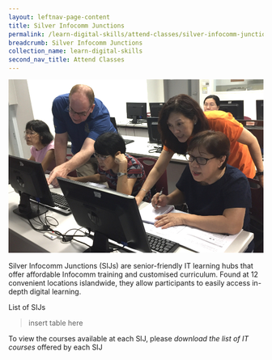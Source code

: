 ```yaml
---
layout: leftnav-page-content
title: Silver Infocomm Junctions
permalink: /learn-digital-skills/attend-classes/silver-infocomm-junctions/
breadcrumb: Silver Infocomm Junctions
collection_name: learn-digital-skills
second_nav_title: Attend Classes
---
```

![SIJ](/images/learn-digital-skills/sij/sij-01.jpeg)

Silver Infocomm Junctions (SIJs) are senior-friendly IT learning hubs that offer affordable Infocomm training and customised curriculum. Found at 12 convenient locations islandwide, they allow participants to easily access in-depth digital learning.

List of SIJs

> insert table here

To view the courses available at each SIJ, please *download the list of IT courses* offered by each SIJ
